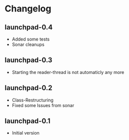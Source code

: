 Changelog
=========

launchpad-0.4
-------------

 - Added some tests
 - Sonar cleanups

launchpad-0.3
-------------

 - Starting the reader-thread is not automaticly any more

launchpad-0.2
-------------

 - Class-Restructuring
 - Fixed some Issues from sonar

launchpad-0.1
-------------

 - Initial version
